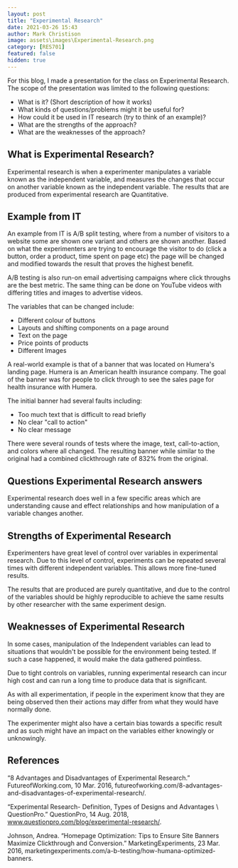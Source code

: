 ```yaml
---
layout: post
title: "Experimental Research"
date: 2021-03-26 15:43
author: Mark Christison
image: assets\images\Experimental-Research.png
category: [RES701]
featured: false
hidden: true
---
```


For this blog, I made a presentation for the class on Experimental Research. The scope of the presentation was limited to the following questions:

* What is it? (Short description of how it works)
* What kinds of questions/problems might it be useful for?
* How could it be used in IT research (try to think of an example)?
* What are the strengths of the approach?
* What are the weaknesses of the approach?

## What is Experimental Research?

Experimental research is when a experimenter manipulates a variable known as the independent variable, and measures the changes that occur on another variable known as the independent variable. The results that are produced from experimental research are Quantitative.

## Example from IT

An example from IT is A/B split testing, where from a number of visitors to a website some are shown one variant and others are shown another. Based on what the experimenters are trying to encourage the visitor to do (click a button, order a product, time spent on page etc) the page will be changed and modified towards the result that proves the highest benefit.

A/B testing is also run-on email advertising campaigns where click throughs are the best metric. The same thing can be done on YouTube videos with differing titles and images to advertise videos.

The variables that can be changed include:

* Different colour of buttons
* Layouts and shifting components on a page around
* Text on the page
* Price points of products
* Different Images

A real-world example is that of a banner that was located on Humera's landing page. Humera is an American health insurance company. The goal of the banner was for people to click through to see the sales page for health insurance with Humera.

The initial banner had several faults including:

* Too much text that is difficult to read briefly
* No clear "call to action"
* No clear message

There were several rounds of tests where the image, text, call-to-action, and colors where all changed. The resulting banner while similar to the original had a combined clickthrough rate of 832% from the original.

## Questions Experimental Research answers

Experimental research does well in a few specific areas which are understanding cause and effect relationships and how manipulation of a variable changes another.

## Strengths of Experimental Research

Experimenters have great level of control over variables in experimental research. Due to this level of control, experiments can be repeated several times with different independent variables. This allows more fine-tuned results.

The results that are produced are purely quantitative, and due to the control of the variables should be highly reproducible to achieve the same results by other researcher with the same experiment design.

## Weaknesses of Experimental Research

In some cases, manipulation of the Independent variables can lead to situations that wouldn't be possible for the environment being tested. If such a case happened, it would make the data gathered pointless.

Due to tight controls on variables, running experimental research can incur high cost and can run a long time to produce data that is significant.

As with all experimentation, if people in the experiment know that they are being observed then their actions may differ from what they would have normally done.

The experimenter might also have a certain bias towards a specific result and as such might have an impact on the variables either knowingly or unknowingly.

## References

“8 Advantages and Disadvantages of Experimental Research.” FutureofWorking.com, 10 Mar. 2016, futureofworking.com/8-advantages-and-disadvantages-of-experimental-research/.

“Experimental Research- Definition, Types of Designs and Advantages \ QuestionPro.” QuestionPro, 14 Aug. 2018, www.questionpro.com/blog/experimental-research/.

Johnson, Andrea. “Homepage Optimization: Tips to Ensure Site Banners Maximize Clickthrough and Conversion.” MarketingExperiments, 23 Mar. 2016, marketingexperiments.com/a-b-testing/how-humana-optimized-banners. ‌
